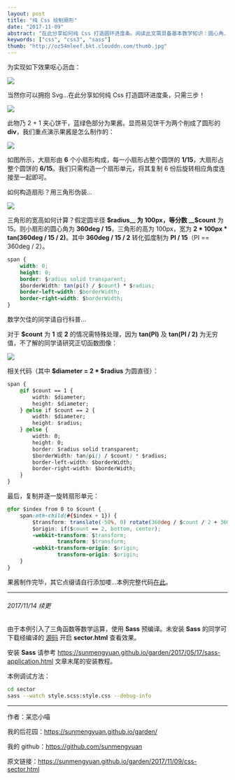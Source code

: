 ```yaml
---
layout: post
title: "纯 Css 绘制扇形"
date: "2017-11-09"
abstract: "在此分享如何纯 Css 打造圆环进度条。阅读此文需具备基本数学知识：圆心角、弧度制、三角函数。"
keywords: ["css", "css3", "sass"]
thumb: "http://oz54mleef.bkt.clouddn.com/thumb.jpg"
---
```


为实现如下效果呕心沥血：

![](http://oz54mleef.bkt.clouddn.com/example.jpg)

当然你可以拥抱 Svg...在此分享如何纯 Css 打造圆环进度条，只需三步！

![](http://oz54mleef.bkt.clouddn.com/coverage.jpg)

此物乃 2 + 1 夹心饼干，蓝绿色部分为果酱。显而易见饼干为两个削成了圆形的 __div__，我们重点演示果酱是怎么制作的：

![](http://oz54mleef.bkt.clouddn.com/elem-sector.jpg)

如图所示，大扇形由 __6__ 个小扇形构成，每一小扇形占整个圆饼的 __1/15__，大扇形占整个圆饼的 __6/15__。我们只需构造一个扇形单元，将其复制 6 份后旋转相应角度连接至一起即可。

如何构造扇形？用三角形伪装...

![](http://oz54mleef.bkt.clouddn.com/real-feature.jpg)

三角形的宽高如何计算？假定圆半径 __$radius__ 为 100px，等分数 __$count__ 为 15。则小扇形的圆心角为 __360deg / 15__，三角形的高为 100px，宽为 __2 * 100px * tan(360deg / 15 / 2)__。其中 __360deg / 15 / 2__ 转化弧度制为 __PI / 15__（PI == 360deg / 2）。

```css
span {
    width: 0;
    height: 0;
    border: $radius solid transparent;
    $borderWidth: tan(pi() / $count) * $radius;
    border-left-width: $borderWidth;
    border-right-width: $borderWidth;
}
```

数学欠佳的同学请自行科普...

对于 __$count__ 为 __1__ 或 __2__ 的情况需特殊处理，因为 __tan(PI)__ 及 __tan(PI / 2)__ 为无穷值，不了解的同学请研究正切函数图像：

![](http://oz54mleef.bkt.clouddn.com/tan.jpg)

相关代码（其中 __$diameter = 2 * $radius__ 为圆直径）：

```css
span {
    @if $count == 1 {
        width: $diameter;
        height: $diameter;
    } @else if $count == 2 {
        width: $diameter;
        height: $radius;
    } @else {
        width: 0;
        height: 0;
        border: $radius solid transparent;
        $borderWidth: tan(pi() / $count) * $radius;
        border-left-width: $borderWidth;
        border-right-width: $borderWidth;
    }
}
```

最后，复制并逐一旋转扇形单元：

```css
@for $index from 0 to $count {
    span:nth-child(#{$index + 1}) {
        $transform: translate(-50%, 0) rotate(360deg / $count / 2 + 360deg * $index / $count);
        $origin: if($count == 2, bottom, center);
        -webkit-transform: $transform;
                transform: $transform;
        -webkit-transform-origin: $origin;
                transform-origin: $origin;
    }
}
```

果酱制作完毕，其它点缀请自行添加喽...本例完整代码[在此](https://github.com/sunmengyuan/metis/tree/master/css/sector)。

*****

###### 2017/11/14 续更

由于本例引入了三角函数等数学运算，使用 __Sass__ 预编译。未安装 __Sass__ 的同学可下载经编译的 [源码](http://oz54mleef.bkt.clouddn.com/sector.zip) 开启 __sector.html__ 查看效果。

安装 __Sass__ 请参考 <https://sunmengyuan.github.io/garden/2017/05/17/sass-application.html> 文章末尾的安装教程。

本例调试方法：

```bash
cd sector
sass --watch style.scss:style.css --debug-info
```

*****

作者：呆恋小喵

我的后花园：<https://sunmengyuan.github.io/garden/>

我的 github：<https://github.com/sunmengyuan>

原文链接：<https://sunmengyuan.github.io/garden/2017/11/09/css-sector.html>
